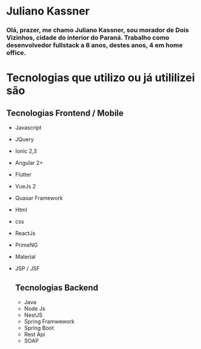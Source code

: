# Juliano Kassner

### Olá, prazer, me chamo Juliano Kassner, sou morador de Dois Vizinhos, cidade do interior do Paraná. Trabalho como desenvolvedor fullstack a 8 anos, destes anos, 4 em home office.

# Tecnologias que utilizo ou já utililizei são

## Tecnologias Frontend / Mobile
- Javascript
- JQuery
- Ionic 2,3
- Angular 2+
- Flutter
- VueJs 2
- Quasar Framework
- Html
- css
- ReactJs
- PrimeNG
- Material
- JSP / JSF

  ## Tecnologias Backend
  - Java
  - Node Js
  - NestJS
  - Spring Framwework
  - Spring Boot
  - Rest Api
  - SOAP
